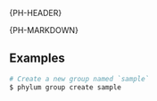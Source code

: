 {PH-HEADER}

{PH-MARKDOWN}

## Examples

```sh
# Create a new group named `sample`
$ phylum group create sample
```
